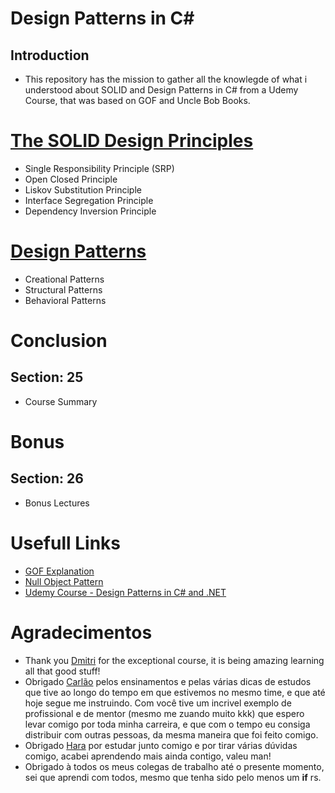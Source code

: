 # Design Patterns in C#

## Introduction
- This repository has the mission to gather all the knowlegde of what i understood about SOLID and Design Patterns in C# from a Udemy Course, that was based on GOF and Uncle Bob Books.

# [The SOLID Design Principles](https://github.com/matsennin/csharp-design-patterns/blob/master/SOLID/README.md)

- Single Responsibility Principle (SRP)
- Open Closed Principle
- Liskov Substitution Principle
- Interface Segregation Principle
- Dependency Inversion Principle

# [Design Patterns](https://github.com/matsennin/csharp-design-patterns/blob/master/Design%20Patterns/README.md)

- Creational Patterns
- Structural Patterns
- Behavioral Patterns

# Conclusion

## Section: 25
- Course Summary

# Bonus

## Section: 26
- Bonus Lectures

# Usefull Links
- [GOF Explanation](https://springframework.guru/gang-of-four-design-patterns/)
- [Null Object Pattern](https://en.wikipedia.org/wiki/Null_object_pattern/)
- [Udemy Course - Design Patterns in C# and .NET](https://www.udemy.com/design-patterns-csharp-dotnet/)

# Agradecimentos
- Thank you [Dmitri](https://github.com/nesteruk) for the exceptional course, it is being amazing learning all that good stuff!
- Obrigado [Carlão](https://github.com/ecezareti) pelos ensinamentos e pelas várias dicas de estudos que tive ao longo do tempo em que estivemos no mesmo time, e que até hoje segue me instruindo. Com você tive um incrivel exemplo de profissional e de mentor (mesmo me zuando muito kkk) que espero levar comigo por toda minha carreira, e que com o tempo eu consiga distribuir com outras pessoas, da mesma maneira que foi feito comigo.
- Obrigado [Hara](https://github.com/leandroharaoka) por estudar junto comigo e por tirar várias dúvidas comigo, acabei aprendendo mais ainda contigo, valeu man!
- Obrigado à todos os meus colegas de trabalho até o presente momento, sei que aprendi com todos, mesmo que tenha sido pelo menos um **if** rs.
